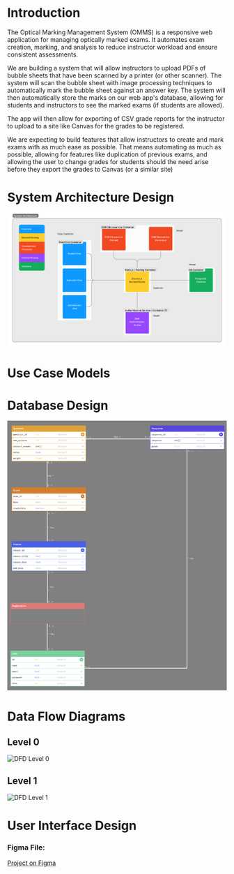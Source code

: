 # Introduction
The Optical Marking Management System (OMMS) is a responsive web application for managing optically marked exams. It automates exam creation, marking, and analysis to reduce instructor workload and ensure consistent assessments.

We are building a system that will allow instructors to upload PDFs of bubble sheets that have been scanned by a printer (or other scanner). The system will scan the bubble sheet with image processing techniques to automatically mark the bubble sheet against an answer key. The system will then automatically store the marks on our web app's database, allowing for students and instructors to see the marked exams (if students are allowed).

The app will then allow for exporting of CSV grade reports for the instructor to upload to a site like Canvas for the grades to be registered.

We are expecting to build features that allow instructors to create and mark exams with as much ease as possible. That means automating as much as possible, allowing for features like duplication of previous exams, and allowing the user to change grades for students should the need arise before they export the grades to Canvas (or a similar site)
# System Architecture Design
![System Architecture Diagram](./diagrams/System_Architecture.png)

# Use Case Models

# Database Design
![ER Diagram](./diagrams/ER_Diagram.png)

# Data Flow Diagrams
## Level 0
![DFD Level 0](./diagrams/DFD_Level_0.png)

## Level 1
![DFD Level 1](./diagrams/DFD_Level_1.png)

# User Interface Design

### **Figma File:**
[Project on Figma](https://www.figma.com/design/DJhTmGIrBQyYJCpbkCIhKU/UI-Brainstorming?node-id=0-1&t=vVwnbJkUaULkIS3p-1)
